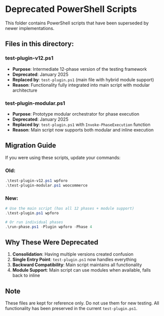 # Deprecated PowerShell Scripts

This folder contains PowerShell scripts that have been superseded by newer implementations.

## Files in this directory:

### test-plugin-v12.ps1
- **Purpose**: Intermediate 12-phase version of the testing framework
- **Deprecated**: January 2025
- **Replaced by**: `test-plugin.ps1` (main file with hybrid module support)
- **Reason**: Functionality fully integrated into main script with modular architecture

### test-plugin-modular.ps1
- **Purpose**: Prototype modular orchestrator for phase execution
- **Deprecated**: January 2025
- **Replaced by**: `test-plugin.ps1` with `Invoke-PhaseExecution` function
- **Reason**: Main script now supports both modular and inline execution

## Migration Guide

If you were using these scripts, update your commands:

### Old:
```powershell
.\test-plugin-v12.ps1 wpforo
.\test-plugin-modular.ps1 woocommerce
```

### New:
```powershell
# Use the main script (has all 12 phases + module support)
.\test-plugin.ps1 wpforo

# Or run individual phases
.\run-phase.ps1 -Plugin wpforo -Phase 4
```

## Why These Were Deprecated

1. **Consolidation**: Having multiple versions created confusion
2. **Single Entry Point**: `test-plugin.ps1` now handles everything
3. **Backward Compatibility**: Main script maintains all functionality
4. **Module Support**: Main script can use modules when available, falls back to inline

## Note

These files are kept for reference only. Do not use them for new testing.
All functionality has been preserved in the current `test-plugin.ps1`.